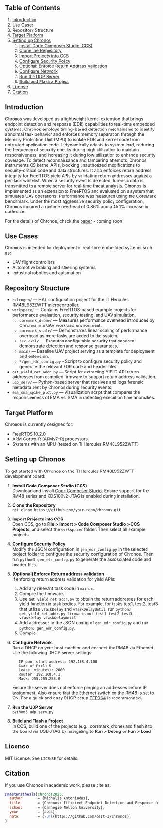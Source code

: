 ## Table of Contents

1. [Introduction](#introduction)
2. [Use Cases](#use-cases)
3. [Repository Structure](#repository-structure)
4. [Target Platform](#target-platform)
5. [Setting up Chronos](#setting-up-chronos)
    1. [Install Code Composer Studio (CCS)](#install-code-composer-studio-ccs)
    2. [Clone the Repository](#clone-the-repository)
    3. [Import Projects into CCS](#import-projects-into-ccs)
    4. [Configure Security Policy](#configure-security-policy)
    5. [Optional: Enforce Return Address Validation](#optional-enforce-return-address-validation)
    6. [Configure Network](#configure-network)
    7. [Run the UDP Server](#run-the-udp-server)
    8. [Build and Flash a Project](#build-and-flash-a-project)
6. [License](#license)
7. [Citation](#citation)

## Introduction

Chronos was developed as a lightweight kernel extension that brings endpoint detection and response (EDR) capabilities to real-time embedded systems. Chronos employs timing-based detection mechanisms to identify abnormal task behavior and enforces memory separation through the Memory Protection Unit (MPU) to isolate EDR and kernel code from untrusted application code. It dynamically adapts to system load, reducing the frequency of security checks during high utilization to maintain responsiveness, and increasing it during low utilization to enhance security coverage. To detect reconnaissance and tampering attempts, Chronos instruments OS kernel APIs, blocking unauthorized modifications to security-critical code and data structures. It also enforces return address integrity for FreeRTOS yield APIs by validating return addresses against a per-task whitelist. When a security event is detected, forensic data is transmitted to a remote server for real-time threat analysis. Chronos is implemented as an extension to FreeRTOS and evaluated on a system that simulates UAV operations. Performance was measured using the CoreMark benchmark. Under the most aggressive security policy configuration, Chronos incurred a runtime overhead of 0.86% and a 45.1% increase in code size.

For the details of Chronos, check the [paper]() - coming soon

## Use Cases

Chronos is intended for deployment in real-time embedded systems such as:

- UAV flight controllers  
- Automotive braking and steering systems  
- Industrial robotics and automation  

## Repository Structure

- `halcogen/` — HAL configuration project for the TI Hercules RM48L952ZWTT microcontroller.
- `workspace/` — Contains FreeRTOS-based example projects for performance evaluation, security testing, and UAV simulation.
  - `coremark_drone/` — Measures performance overhead introduced by Chronos in a UAV workload environment.
  - `coremark_scale/` — Demonstrates linear scaling of performance overhead as more tasks are added to the system.
  - `sec_eval/` — Executes configurable security test cases to demonstrate detection and response guarantees.
  - `main/` — Baseline UAV project serving as a template for deployment and extension.
  - `*/gen_edr_config.py` - Script to configure security policy and generate the relevant EDR code and header files. 
- `get_yield_ret_addr.py` — Script for extracting YIELD API return addresses from compiled firmware to support return address validation.
- `udp_serv/` — Python-based server that receives and logs forensic metadata sent by Chronos during security events.
- `ema_sma_spike_plot.py` — Visualization script that compares the responsiveness of EMA vs. SMA in detecting execution time anomalies.

## Target Platform

Chronos is currently designed for:
- FreeRTOS 10.2.0
- ARM Cortex-R (ARMv7-R) processors
- Systems with an MPU (tested on TI Hercules RM48L952ZWTT)

## Setting up Chronos

To get started with Chronos on the TI Hercules RM48L952ZWTT development board:

1. **Install Code Composer Studio (CCS)**  
   Download and install [Code Composer Studio](https://www.ti.com/tool/CCSTUDIO). Ensure support for the RM48 series and XDS100v2 JTAG is enabled during installation.

2. **Clone the Repository**  
   `git clone https://github.com/your-repo/chronos.git`

3. **Import Projects into CCS**<br>
    Open CCS, go to **File > Import > Code Composer Studio > CCS Projects**, and select the `workspace/` folder. Then select all example projects. 

5. **Configure Security Policy**<br>
    Modify the JSON configuration in `gen_edr_config.py` in the selected project folder to configure the security configuration of Chronos. Then run `python3 gen_edr_config.py` to generate the assosciated code and header files.
    
6. **(Optional) Enforce Return address validation**<br>
    If enforcing return address validation for yield APIs:
    1. Add any relevant task code in `main.c`. 
    2. Compile the firmware. 
    3. Use `get_yield_ret_addr.py` to obtain the return addresses for each yield function in task bodies. For example, for tasks test1, test2, test3 that utilize `vTaskDelay` and `vTaskDelayUntil`, run `python3 get_yield_ret_addr.py firmware.out test1 test2 test3 -- vTaskDelay vTaskDelayUntil`
    4. Add addresses in the JSON config of `gen_edr_config.py` and run `python3 gen_edr_config.py`.
    5. Compile

7. **Configure Network**<br>
    Run a DHCP on your host machine and connect the RM48 via Ethernet. Use the following DHCP server settings:
    ```
       IP pool start address: 192.168.4.100
       Size of Pool: 5
       Lease (minutes): 2000
       Router: 192.168.4.1
       Mask: 255.255.255.0
    ```
    Ensure the server does not enforce pinging an addresses before IP assignment. Also ensure that the Ethernet switch on the RM48 is set to ON. For a quick and easy DHCP setup [TFPD64](https://www.intel.com/content/www/us/en/docs/programmable/683536/current/tftpd64-by-ph-jounin-installation.html) is recommended. 

8. **Run the UDP Server**<br>
    `python3 udp_serv.py`

9. **Build and Flash a Project**<br>
    In CCS, build one of the projects (e.g., coremark_drone) and flash it to the board via USB JTAG by navigating to **Run > Debug** or **Run > Load**

## License

MIT License. See `LICENSE` for details. 

## Citation

If you use Chronos in academic work, please cite as:

```Bibtex
@mastersthesis{chronos2025,
  author       = {Michalis Antoniades},
  title        = {Chronos: Efficient Endpoint Detection and Response for Safety-Critical Real-Time Embedded Systems},
  school       = {Carnegie Mellon University},
  year         = {2025},
  note         = {\url{https://github.com/dest-3/chronos}}
}
```








